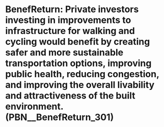 # BenefReturn: __Private investors investing in improvements to infrastructure for walking and cycling would benefit by creating safer and more sustainable transportation options, improving public health, reducing congestion, and improving the overall livability and attractiveness of the built environment.__ (PBN__BenefReturn_301)

